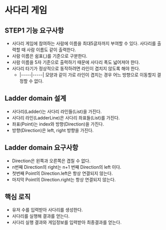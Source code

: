 # 사다리 게임
## STEP1 기능 요구사항
* 사다리 게임에 참여하는 사람에 이름을 최대5글자까지 부여할 수 있다. 사다리를 출력할 때 사람 이름도 같이 출력한다.
* 사람 이름은 쉼표(,)를 기준으로 구분한다.
* 사람 이름을 5자 기준으로 출력하기 때문에 사다리 폭도 넓어져야 한다.
* 사다리 타기가 정상적으로 동작하려면 라인이 겹치지 않도록 해야 한다.
  * |-----|-----| 모양과 같이 가로 라인이 겹치는 경우 어느 방향으로 이동할지 결정할 수 없다.

## Ladder domain 설계
* 사다리(Ladder)는 사다리 라인들(List<LadderLine>)을 가진다.
* 사다리 라인(LadderLine)은 사다리 좌표들(List<Point>)를 가진다.
* 좌표(Point)는 index와 방향(Direction)을 가진다.
* 방향(Direction)은 left, right 방향을 가진다.

## Ladder domain 요구사항
* Direction은 왼쪽과 오른쪽은 겹칠 수 없다.
* n번째 Direction의 right는 n+1 번째 Direction의 left 이다.
* 첫번째 Point의 Direction.left은 항상 연결되지 않는다.
* 마지막 Point의 Direction.right는 항상 연결되지 않는다.

## 핵심 로직
* 유저 수를 입력받아 사다리를 생성한다.
* 사다리를 실행해 결과를 얻는다.
* 사다리 실행 결과와 게임정보를 입력받아 최종결과를 얻는다.
